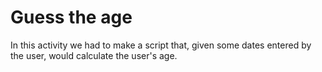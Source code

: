 # Guess the age

In this activity we had to make a script that, given some dates entered by the user, would calculate the user's age. 

